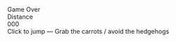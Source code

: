<!DOCTYPE html>
<html lang="en">
<head>
  <meta charset="UTF-8">
  <title>Catch the valorous rabbit | @coding.stella</title>
  <link rel="stylesheet" href="https://public.codepenassets.com/css/reset-2.0.min.css">
  <link rel="stylesheet" href="style.css">
</head>
<body>

  <div id="world"></div>

  <div id="gameoverInstructions">Game Over</div>

  <div id="dist">
    <div class="label">Distance</div>
    <div id="distValue">000</div>
  </div>

  <div id="instructions">
    Click to jump 
    <span class="lightInstructions"> — Grab the carrots / avoid the hedgehogs</span>
  </div>

  <script src="https://cdnjs.cloudflare.com/ajax/libs/three.js/r80/three.js"></script>
  <script src="https://cdnjs.cloudflare.com/ajax/libs/gsap/1.19.0/TweenMax.min.js"></script>
  <script src="https://s3-us-west-2.amazonaws.com/s.cdpn.io/264161/OrbitControls.js"></script>
  <script src="script.js"></script>

</body>
</html>
